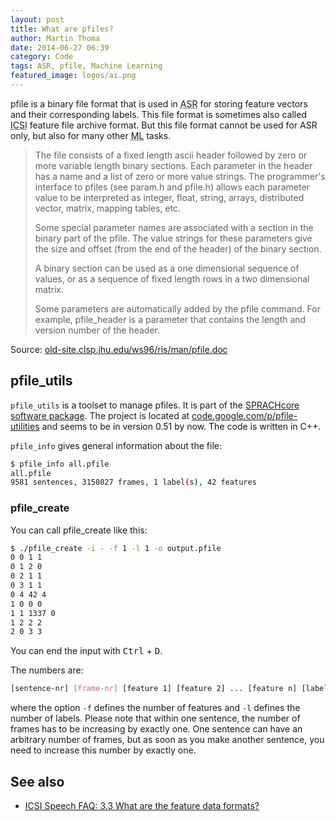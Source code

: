 ```yaml
---
layout: post
title: What are pfiles?
author: Martin Thoma
date: 2014-06-27 06:39
category: Code
tags: ASR, pfile, Machine Learning
featured_image: logos/ai.png
---
```


pfile is a binary file format that is used in
<abbr title="Automatic Speech Recognition">ASR</abbr>
for storing feature vectors and their corresponding labels. 
This file format is sometimes also called
<abbr title="International Computer ScienceInstitute">ICSI</abbr>
feature file archive format. But this file format cannot be used for ASR only,
but also for many other <abbr title="Machine Learning">ML</abbr> tasks.

> The file consists of a fixed length ascii header followed by zero or more 
variable length binary sections. Each parameter in the header has a name and a
list of zero or more value strings. The programmer's interface to pfiles (see
param.h and pfile.h) allows each parameter value to be interpreted as integer,
float, string, arrays, distributed vector, matrix, mapping tables, etc.
>
> Some special parameter names are associated with a section in the binary part
of the pfile. The value strings for these parameters give the size and offset
(from the end of the header) of the binary section.
>
> A binary section can be used as a one dimensional sequence of values, or as a
> sequence of fixed length rows in a two dimensional matrix.
>
>Some parameters are automatically added by the pfile command. For example, 
> pfile_header is a parameter that contains the length and version number of
> the header.

Source: [old-site.clsp.jhu.edu/ws96/ris/man/pfile.doc](http://old-site.clsp.jhu.edu/ws96/ris/man/pfile.doc)

## pfile_utils

`pfile_utils` is a toolset to manage pfiles. It is part of the 
[SPRACHcore software package](http://www1.icsi.berkeley.edu/~dpwe/projects/sprach/sprachcore.html).
The project is located at
[code.google.com/p/pfile-utilities](https://code.google.com/p/pfile-utilities)
and seems to be in version 0.51 by now. The code is written in C++.

`pfile_info` gives general information about the file:

```bash
$ pfile_info all.pfile
all.pfile
9581 sentences, 3158027 frames, 1 label(s), 42 features
```

### pfile_create

You can call pfile_create like this:

```bash
$ ./pfile_create -i - -f 1 -l 1 -o output.pfile
0 0 1 1
0 1 2 0
0 2 1 1
0 3 1 1
0 4 42 4
1 0 0 0
1 1 1337 0
1 2 2 2
2 0 3 3
```

You can end the input with <kbd>Ctrl</kbd> + <kbd>D</kbd>.

The numbers are:

```bash
[sentence-nr] [frame-nr] [feature 1] [feature 2] ... [feature n] [label 1] [label 2] ... [label n]
```

where the option `-f` defines the number of features and `-l` defines the number
of labels. Please note that within one sentence, the number of frames has to be
increasing by exactly one. One sentence can have an arbitrary number of
frames, but as soon as you make another sentence, you need to increase this
number by exactly one.

## See also

* [ICSI Speech FAQ: 3.3 What are the feature data formats?](http://www1.icsi.berkeley.edu/Speech/faq/ftrformats.html)